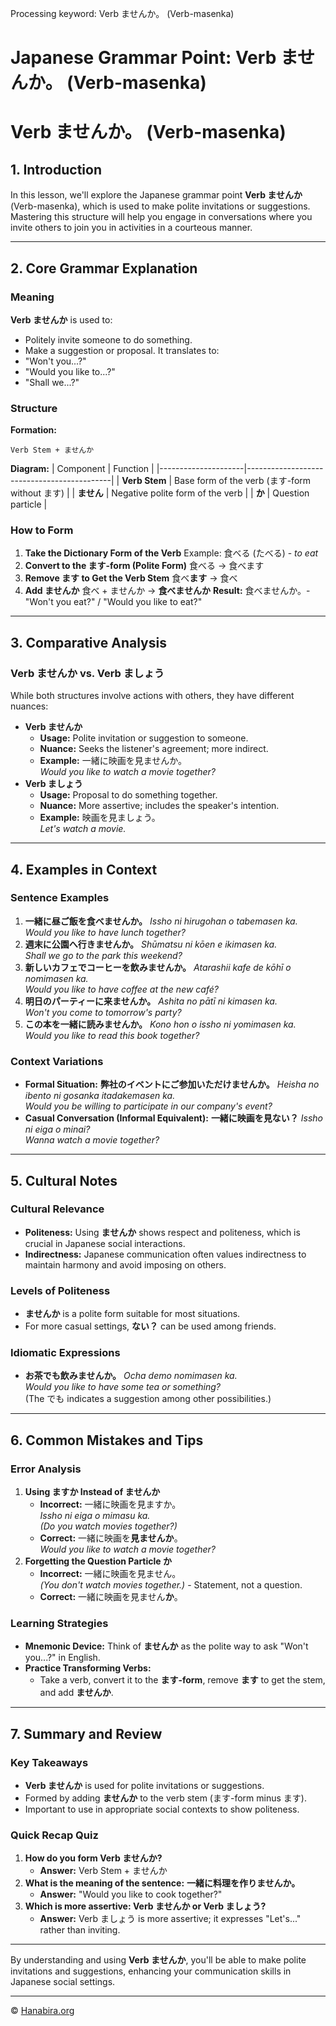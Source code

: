 Processing keyword: Verb ませんか。 (Verb-masenka)
# Japanese Grammar Point: Verb ませんか。 (Verb-masenka)
# Verb ませんか。 (Verb-masenka)
## 1. Introduction
In this lesson, we'll explore the Japanese grammar point **Verb ませんか** (Verb-masenka), which is used to make polite invitations or suggestions. Mastering this structure will help you engage in conversations where you invite others to join you in activities in a courteous manner.

---
## 2. Core Grammar Explanation
### Meaning
**Verb ませんか** is used to:
- Politely invite someone to do something.
- Make a suggestion or proposal.
It translates to:
- "Won't you...?"
- "Would you like to...?"
- "Shall we...?"
### Structure
**Formation:**
```
Verb Stem + ませんか
```
**Diagram:**
| Component           | Function                                   |
|---------------------|--------------------------------------------|
| **Verb Stem**       | Base form of the verb (ます-form without ます) |
| **ません**          | Negative polite form of the verb            |
| **か**              | Question particle                           |
### How to Form
1. **Take the Dictionary Form of the Verb**
   Example: 食べる (たべる) - *to eat*
2. **Convert to the ます-form (Polite Form)**
   食べる → 食べます
3. **Remove ます to Get the Verb Stem**
   食べ**ます** → 食べ
4. **Add ませんか**
   食べ + ませんか → **食べませんか**
**Result:** 食べませんか。- "Won't you eat?" / "Would you like to eat?"
---
## 3. Comparative Analysis
### Verb ませんか vs. Verb ましょう
While both structures involve actions with others, they have different nuances:
- **Verb ませんか**
  - **Usage:** Polite invitation or suggestion to someone.
  - **Nuance:** Seeks the listener's agreement; more indirect.
  - **Example:** 一緒に映画を見ませんか。  
    *Would you like to watch a movie together?*
- **Verb ましょう**
  - **Usage:** Proposal to do something together.
  - **Nuance:** More assertive; includes the speaker's intention.
  - **Example:** 映画を見ましょう。  
    *Let's watch a movie.*
---
## 4. Examples in Context
### Sentence Examples
1. **一緒に昼ご飯を食べませんか。**
   *Issho ni hirugohan o tabemasen ka.*  
   *Would you like to have lunch together?*
2. **週末に公園へ行きませんか。**
   *Shūmatsu ni kōen e ikimasen ka.*  
   *Shall we go to the park this weekend?*
3. **新しいカフェでコーヒーを飲みませんか。**
   *Atarashii kafe de kōhī o nomimasen ka.*  
   *Would you like to have coffee at the new café?*
4. **明日のパーティーに来ませんか。**
   *Ashita no pātī ni kimasen ka.*  
   *Won't you come to tomorrow's party?*
5. **この本を一緒に読みませんか。**
   *Kono hon o issho ni yomimasen ka.*  
   *Would you like to read this book together?*
### Context Variations
- **Formal Situation:**
  **弊社のイベントにご参加いただけませんか。**
  *Heisha no ibento ni gosanka itadakemasen ka.*  
  *Would you be willing to participate in our company's event?*
- **Casual Conversation (Informal Equivalent):**
  **一緒に映画を見ない？**
  *Issho ni eiga o minai?*  
  *Wanna watch a movie together?*
---
## 5. Cultural Notes
### Cultural Relevance
- **Politeness:** Using **ませんか** shows respect and politeness, which is crucial in Japanese social interactions.
- **Indirectness:** Japanese communication often values indirectness to maintain harmony and avoid imposing on others.
### Levels of Politeness
- **ませんか** is a polite form suitable for most situations.
- For more casual settings, **ない？** can be used among friends.
### Idiomatic Expressions
- **お茶でも飲みませんか。**
  *Ocha demo nomimasen ka.*  
  *Would you like to have some tea or something?*  
  (The でも indicates a suggestion among other possibilities.)
---
## 6. Common Mistakes and Tips
### Error Analysis
1. **Using ますか Instead of ませんか**
   - **Incorrect:** 一緒に映画を見ますか。  
     *Issho ni eiga o mimasu ka.*  
     *(Do you watch movies together?)*
   - **Correct:** 一緒に映画を**見ませんか**。  
     *Would you like to watch a movie together?*
2. **Forgetting the Question Particle か**
   - **Incorrect:** 一緒に映画を見ません。  
     *(You don't watch movies together.)* - Statement, not a question.
   - **Correct:** 一緒に映画を見ません**か**。
### Learning Strategies
- **Mnemonic Device:** Think of **ませんか** as the polite way to ask "Won't you...?" in English.
- **Practice Transforming Verbs:**
  - Take a verb, convert it to the **ます-form**, remove **ます** to get the stem, and add **ませんか**.
---
## 7. Summary and Review
### Key Takeaways
- **Verb ませんか** is used for polite invitations or suggestions.
- Formed by adding **ませんか** to the verb stem (ます-form minus ます).
- Important to use in appropriate social contexts to show politeness.
### Quick Recap Quiz
1. **How do you form Verb ませんか?**
   - **Answer:** Verb Stem + ませんか
2. **What is the meaning of the sentence:**
   **一緒に料理を作りませんか。**
   - **Answer:** "Would you like to cook together?"
3. **Which is more assertive: Verb ませんか or Verb ましょう?**
   - **Answer:** Verb ましょう is more assertive; it expresses "Let's..." rather than inviting.
---
By understanding and using **Verb ませんか**, you'll be able to make polite invitations and suggestions, enhancing your communication skills in Japanese social settings.


---

© [Hanabira.org](https://hanabira.org)
